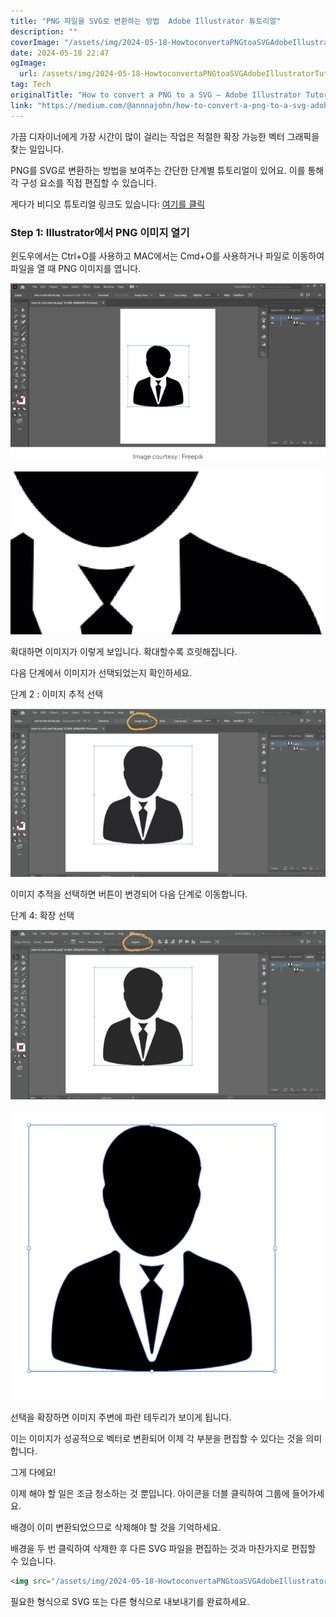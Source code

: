 ```yaml
---
title: "PNG 파일을 SVG로 변환하는 방법  Adobe Illustrator 튜토리얼"
description: ""
coverImage: "/assets/img/2024-05-18-HowtoconvertaPNGtoaSVGAdobeIllustratorTutorial_0.png"
date: 2024-05-18 22:47
ogImage: 
  url: /assets/img/2024-05-18-HowtoconvertaPNGtoaSVGAdobeIllustratorTutorial_0.png
tag: Tech
originalTitle: "How to convert a PNG to a SVG — Adobe Illustrator Tutorial"
link: "https://medium.com/@annnajohn/how-to-convert-a-png-to-a-svg-adobe-illustrator-tutorial-56ebf4f6a1b5"
---
```



가끔 디자이너에게 가장 시간이 많이 걸리는 작업은 적절한 확장 가능한 벡터 그래픽을 찾는 일입니다.

PNG를 SVG로 변환하는 방법을 보여주는 간단한 단계별 튜토리얼이 있어요. 이를 통해 각 구성 요소를 직접 편집할 수 있습니다.

게다가 비디오 튜토리얼 링크도 있습니다: [여기를 클릭](https://www.youtube.com/watch?v=-KnHsc1bWqQ)

<div class="content-ad"></div>

### Step 1: Illustrator에서 PNG 이미지 열기

윈도우에서는 Ctrl+O를 사용하고 MAC에서는 Cmd+O를 사용하거나 파일로 이동하여 파일을 열 때 PNG 이미지를 엽니다.

![이미지1](/assets/img/2024-05-18-HowtoconvertaPNGtoaSVGAdobeIllustratorTutorial_1.png)

![이미지2](/assets/img/2024-05-18-HowtoconvertaPNGtoaSVGAdobeIllustratorTutorial_2.png)

<div class="content-ad"></div>

확대하면 이미지가 이렇게 보입니다. 확대할수록 흐릿해집니다.

다음 단계에서 이미지가 선택되었는지 확인하세요.

단계 2 : 이미지 추적 선택

![Image Trace](/assets/img/2024-05-18-HowtoconvertaPNGtoaSVGAdobeIllustratorTutorial_3.png)

<div class="content-ad"></div>

이미지 추적을 선택하면 버튼이 변경되어 다음 단계로 이동합니다.

단계 4: 확장 선택

![Step 4](/assets/img/2024-05-18-HowtoconvertaPNGtoaSVGAdobeIllustratorTutorial_4.png)

![Step 5](/assets/img/2024-05-18-HowtoconvertaPNGtoaSVGAdobeIllustratorTutorial_5.png)

<div class="content-ad"></div>

선택을 확장하면 이미지 주변에 파란 테두리가 보이게 됩니다.

이는 이미지가 성공적으로 벡터로 변환되어 이제 각 부분을 편집할 수 있다는 것을 의미합니다.

그게 다에요!

이제 해야 할 일은 조금 청소하는 것 뿐입니다. 아이콘을 더블 클릭하여 그룹에 들어가세요.

<div class="content-ad"></div>

배경이 이미 변환되었으므로 삭제해야 할 것을 기억하세요.

배경을 두 번 클릭하여 삭제한 후 다른 SVG 파일을 편집하는 것과 마찬가지로 편집할 수 있습니다.

```markdown
<img src="/assets/img/2024-05-18-HowtoconvertaPNGtoaSVGAdobeIllustratorTutorial_6.png" />
```

필요한 형식으로 SVG 또는 다른 형식으로 내보내기를 완료하세요.